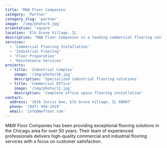 ```yaml
---
title: 'M&W Floor Companies'
category: 'Partner'
category_slug: 'partner'
image: '/img/photo/4.jpg'
orientation: 'square'
location: 'Elk Grove Village, IL'
description: 'M&W Floor Companies is a leading commercial flooring contractor serving the Chicago metropolitan area, specializing in comprehensive flooring solutions for commercial and industrial spaces.'
services:
  - 'Commercial Flooring Installation'
  - 'Industrial Flooring'
  - 'Floor Preparation'
  - 'Maintenance Services'
projects:
  - title: 'Industrial Complex'
    image: '/img/photo/10.jpg'
    description: 'Specialized industrial flooring solutions'
  - title: 'Commercial Office'
    image: '/img/photo/11.jpg'
    description: 'Complete office space flooring installation'
contact:
  address: '1616 Jarvis Ave, Elk Grove Village, IL 60007'
  phone: '(847) 956-1919'
  email: 'info@mwfloor.com'
---
```


M&W Floor Companies has been providing exceptional flooring solutions in the Chicago area for over 50 years. Their team of experienced professionals delivers high-quality commercial and industrial flooring services with a focus on customer satisfaction. 